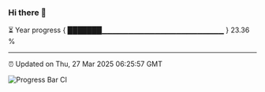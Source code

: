 ### Hi there 👋

⏳ Year progress { ███████▁▁▁▁▁▁▁▁▁▁▁▁▁▁▁▁▁▁▁▁▁▁▁ } 23.36 %

---

⏰ Updated on Thu, 27 Mar 2025 06:25:57 GMT

![Progress Bar CI](https://github.com/liununu/liununu/workflows/Progress%20Bar%20CI/badge.svg)
